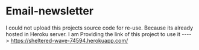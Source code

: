 # Email-newsletter
I could not upload this projects source code for re-use.
Because its already hosted in Heroku server.
I am Providing the link of this project to use it ----> https://sheltered-wave-74594.herokuapp.com/

